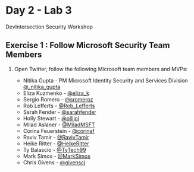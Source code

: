 # Day 2 - Lab 3

DevIntersection Security Workshop

## Exercise 1 : Follow Microsoft Security Team Members

1. Open Twitter, follow the following Microsoft team members and MVPs:

   - Nitika Gupta - PM Microsoft Identity Security and Services Division [@_nitika_gupta](https://www.twttier.com/_nitika_gupta)
   - Eliza Kuzmenko - [@eliza_k](https://www.twttier.com/eliza_k)
   - Sergio Romero - [@sromeroz](https://www.twttier.com/sromeroz)
   - Rob Lefferts - [@Rob_Lefferts](https://www.twttier.com/Rob_Lefferts)
   - Sarah Fender - [@sarahfender](https://www.twttier.com/sarahfender)
   - Holly Stewart - [@ollijoi](https://www.twttier.com/ollijoi)
   - Milad Aslaner - [@MiladMSFT](https://www.twttier.com/MiladMSFT)
   - Corina Feuerstein - [@corinaf](https://www.twttier.com/corinaf)
   - Raviv Tamir - [@RavivTamir](https://www.twttier.com/RavivTamir)
   - Heike Ritter - [@HeikeRitter](https://www.twttier.com/HeikeRitter)
   - Ty Balascio - [@TyTech99](https://www.twttier.com/TyTech99)
   - Mark Simos - [@MarkSimos](https://www.twttier.com/MarkSimos)
   - Chris Givens - [@givenscj](https://www.twttier.com/givenscj)
